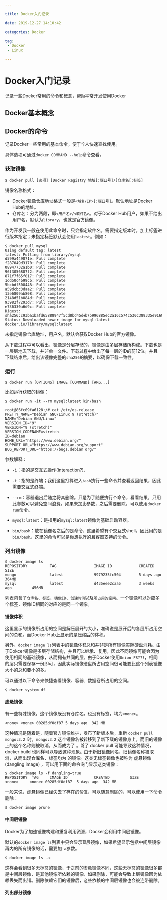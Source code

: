 ```yaml
---

title: Docker入门记录

date: 2019-12-27 14:10:42

categories: Docker

tag: 
 - Docker
 - Linux

---
```


# Docker入门记录

记录一些Docker常用的命令和概念，帮助平常开发使用Docker

<!--more-->

## Docker基本概念

## Docker的命令

记录Docker一些常用的基本命令，便于个人快速查找使用。

具体选项可通过`docker COMMAND --help`命令查看。

### 获取镜像

```shell
$ docker pull [选项] [Docker Registry 地址[:端口号]/]仓库名[:标签]
```

镜像名称格式：

* Docker镜像仓库地址格式一般是`<域名/IP>[:端口号]`。默认地址是Docker Hub的地址。
* 仓库名：分为两段，即`<用户名>/<软件名>`。对于Docker Hub用户，如果不给出用户名，默认为`library`，也就是官方镜像。

作为开发我一般在使用此命令时，只会指定软件名，需要指定版本时，加上标签进行版本指定；未指定标签默认会使用`lastest`。例如：

```shell
$ docker pull mysql 
Using default tag: latest
latest: Pulling from library/mysql
d599a449871e: Pull complete 
f287049d3170: Pull complete 
08947732a1b0: Pull complete 
96f3056887f2: Pull complete 
871f7f65f017: Pull complete 
1dd50c4b99cb: Pull complete 
5bcbdf508448: Pull complete 
a59dcbc3daa2: Pull complete 
13e6809ab808: Pull complete 
2148d51b084d: Pull complete 
93982f7293d7: Pull complete 
e736330a6d9c: Pull complete 
Digest: sha256:c93ba1bafd65888947f5cd8bd45deb7b996885ec2a16c574c530c389335e9169
Status: Downloaded newer image for mysql:latest
docker.io/library/mysql:latest
```

未指定镜像仓库地址，用户名，默认会获取Docker Hub的官方镜像。

从下载过程中可以看出，镜像是分层存储的，镜像是由多层存储所构成。下载也是一层层地去下载，并非单一文件。下载过程中给出了每一层的ID的前12位。并且下载结束后，给出该镜像完整的`sha256`的摘要，以确保下载一致性。

### 运行

```shell
$ docker run [OPTIONS] IMAGE [COMMAND] [ARG...]
```

比如运行获取的镜像：

```shell
$ docker run -it --rm mysql:latest bin/bash

root@86fc09fa6128:/# cat /etc/os-release 
PRETTY_NAME="Debian GNU/Linux 9 (stretch)"
NAME="Debian GNU/Linux"
VERSION_ID="9"
VERSION="9 (stretch)"
VERSION_CODENAME=stretch
ID=debian
HOME_URL="https://www.debian.org/"
SUPPORT_URL="https://www.debian.org/support"
BUG_REPORT_URL="https://bugs.debian.org/"
```

参数解释：

* `-i`：指的是交互式操作(interaction?)。
* `-t`：指的是终端；我们这里打算进入`bash`执行一些命令并查看返回结果，因此需要交互式终端。

* `--rm`：容器退出后随之将其删除。只是为了随便执行个命令，看看结果，只用此参数可以避免空间浪费。如果未加此参数，之后需要删除，可以使用`docker run`命令。
* `mysql:latest`：是指用的`mysql:latest`镜像为基础启动容器。
* `bin/bash`：放在镜像名之后的是命令，这里希望有个交互式shell，因此用的是`bin/bash`。这里的命令可以是你想执行的且容器支持的命令。

### 列出镜像

```shell
$ docker image ls
REPOSITORY          TAG                 IMAGE ID            CREATED             SIZE
mongo               latest              9979235fc504        5 days ago          364MB
mysql               latest              d435eee2caa5        3 weeks ago         456MB

```

列表包含了`仓库名`、`标签`、`镜像ID`、`创建时间`以及`所占用的空间`。一个镜像可以对应多个标签，镜像ID相同的对应的是同一个镜像。

#### 镜像体积

这里显示的镜像所占用的空间是解压展开的大小，准确说是展开后的各层所占用空间的总和。而Docker Hub上显示的是压缩后的体积。

另外，`docker image ls`列表中的镜像体积总和并非是所有镜像实际硬盘消耗。由于Dokcer镜像是多层存储结构，并且可以继承、复用，因此不同镜像可能会因为使用相同的基础镜像，从而拥有共同的层。由于Docker使用`Union FS???`，相同的层只需要保存一份即可，因此实际镜像硬盘所占用空间很可能要比这个列表镜像大小的总和要小的多。

可以通过以下命令来快捷查看镜像、容器、数据卷所占用的空间。

```shell
$ docker system df
```

#### 虚悬镜像

有一些特殊镜像，这个镜像既没有仓库名，也没有标签，均为`<none>`。

```shell
<none> <none> 00285df0df87 5 days ago  342 MB
```

这种情况是随着是，随着官方镜像维护，发布了新版本后，重新 `docker pull mongo:3.2 `时，`mongo:3.2` 这个镜像名被转移到了新下载的镜像身上，而旧的镜像上的这个名称则被取消，从而成为了<none> 。除了 docker pull 可能导致这种情况， docker build 也同样可以导致这种现象。由于新旧镜像同名，旧镜像名称被取消，从而出现仓库名、标签均为 <none> 的镜像。这类无标签镜像也被称为 虚悬镜像(dangling image) ，可以用下面的命令专门显示这类镜像：

```shell
$ docker image ls -f dangling=true
REPOSITORY 	TAG 	IMAGE ID 			CREATED 		SIZE
<none>     <none> 00285df0df87 	5 days ago 	342 MB
```

一般来说，虚悬镜像已经失去了存在的价值，可以随意删除的，可以使用一下命令删除：

```shell
$ docker image prune
```

#### 中间层镜像

Docker为了加速镜像构建和重复利用资源，Docker会利用中间层镜像。

默认的`docker image ls`列表中只会显示顶层镜像，如果希望显示包括中间层镜像再内的所有镜像的话，需要加`-a`参数。

```shell
$ docker image ls -a
```

这样会看到很多无标签的镜像，于之前的虚悬镜像不同，这些无标签的镜像很多都是中间层镜像，是其他镜像所依赖的镜像。如果删除，可能会导致上层镜像因为依赖丢失而出错。删除依赖它们的镜像后，这些依赖的中间层镜像也会被连带删除。

#### 列出部分镜像

